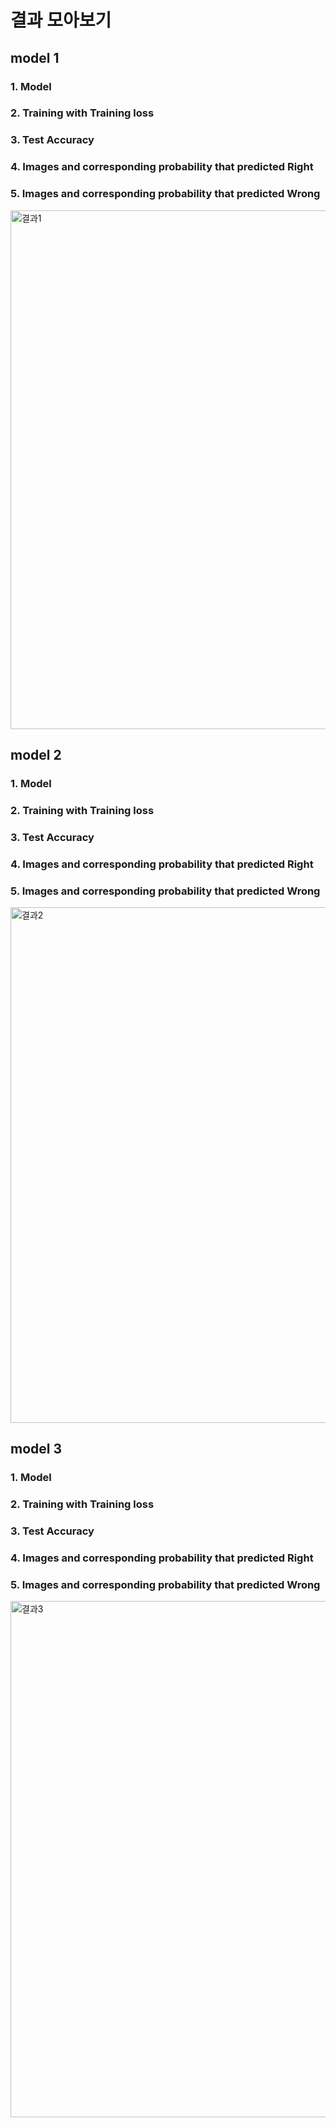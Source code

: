 # 결과 모아보기
## model 1
### 1. Model
### 2. Training with Training loss
### 3. Test Accuracy
### 4. Images and corresponding probability that predicted Right
### 5. Images and corresponding probability that predicted Wrong
<img width="830" alt="결과1" src="https://user-images.githubusercontent.com/94210833/173583932-c0d75944-70e3-4e02-b777-ee16ebed15c8.png">

## model 2
### 1. Model
### 2. Training with Training loss
### 3. Test Accuracy
### 4. Images and corresponding probability that predicted Right
### 5. Images and corresponding probability that predicted Wrong
<img width="825" alt="결과2" src="https://user-images.githubusercontent.com/94210833/173583946-e017f514-956d-456c-a7c5-3833b839ef5f.png">

## model 3
### 1. Model
### 2. Training with Training loss
### 3. Test Accuracy
### 4. Images and corresponding probability that predicted Right
### 5. Images and corresponding probability that predicted Wrong
<img width="826" alt="결과3" src="https://user-images.githubusercontent.com/94210833/173583980-8610aff4-a126-4013-99af-ecbb3ce7ee1f.png">

